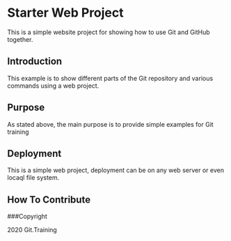 
# Starter Web Project

This is a simple website project for showing how to use Git and GitHub together.

## Introduction

This example is to show different parts of the Git repository and various commands using 
a web project.

## Purpose

As stated above, the main purpose is to provide simple examples for Git training

## Deployment

This is a simple web project, deployment can be on any web server or even locaql file system.

## How To Contribute

###Copyright

2020 Git.Training